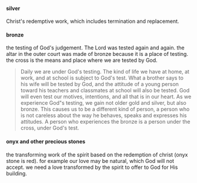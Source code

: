 #### silver
Christ's redemptive work, which includes termination and replacement.

#### bronze
the testing of God's judgement. The Lord was tested again and again. the altar
in the outer court was made of bronze because it is a place of testing. the cross is
the means and place where we are tested by God.

> Daily we are under God's testing. The kind of life we have at home, at work, and at school is subject to God's test. What a brother says to his wife will be tested by God, and the attitude of a young person toward his teachers and classmates at school will also be tested. God will even test our motives, intentions, and all that is in our heart. As we experience God"s testing, we gain not older gold and silver, but also bronze. This causes us to be a different kind of person, a person who is not careless about the way he behaves, speaks and expresses his attitudes. A person who experiences the bronze is a person under the cross, under God's test.

#### onyx and other precious stones
the transforming work of the spirit based on the redemption of christ (onyx stone is red). for example our love may be natural, which God will not accept. we need a love transformed by the spirit to offer to God for His building.
